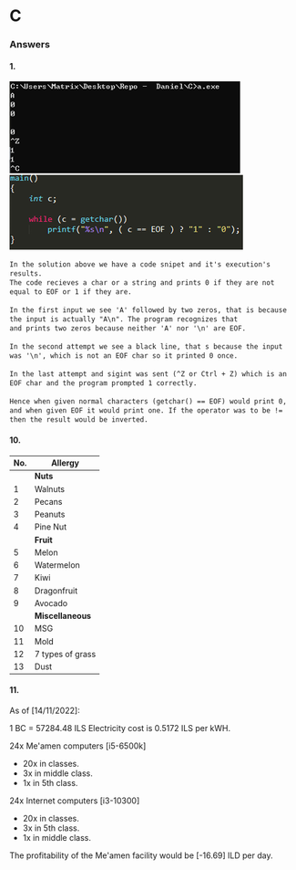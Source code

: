 # C

### Answers

#### 1.
![Image1](https://github.com/TimonLevy/Programming-Languages/blob/5004e38554d474532f2f20437d505e987e242198/C/Ex1.png)
![image2](https://github.com/TimonLevy/Programming-Languages/blob/5004e38554d474532f2f20437d505e987e242198/C/Ex2.png)
```
In the solution above we have a code snipet and it's execution's results.
The code recieves a char or a string and prints 0 if they are not equal to EOF or 1 if they are.

In the first input we see 'A' followed by two zeros, that is because the input is actually "A\n". The program recognizes that
and prints two zeros because neither 'A' nor '\n' are EOF.

In the second attempt we see a black line, that s because the input was '\n', which is not an EOF char so it printed 0 once.

In the last attempt and sigint was sent (^Z or Ctrl + Z) which is an EOF char and the program prompted 1 correctly.

Hence when given normal characters (getchar() == EOF) would print 0, and when given EOF it would print one. If the operator was to be != then the result would be inverted.
```

#### 10.

| No.   | Allergy           |
| --    | --                |
|       | **Nuts**          |
| 1     | Walnuts           |
| 2     | Pecans            |
| 3     | Peanuts           |
| 4     | Pine Nut          |
|       | **Fruit**         |
| 5     | Melon             |
| 6     | Watermelon        |
| 7     | Kiwi              |
| 8     | Dragonfruit       |
| 9     | Avocado           |
|       | **Miscellaneous** |
| 10    | MSG               |
| 11    | Mold              |
| 12    | 7 types of grass  |
| 13    | Dust              |

#### 11.
As of [14/11/2022]:

1 BC = 57284.48 ILS
Electricity cost is 0.5172 ILS per kWH.

24x Me'amen computers   [i5-6500k]
* 20x   in classes.
* 3x    in middle class.
* 1x    in 5th class.

24x Internet computers  [i3-10300]
* 20x   in classes.
* 3x    in 5th class.
* 1x    in middle class.

The profitability of the Me'amen facility would be [-16.69] ILD per day.